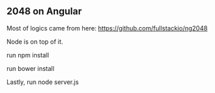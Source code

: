 ## 2048 on Angular

Most of logics came from here: https://github.com/fullstackio/ng2048

Node is on top of it.

run npm install

run bower install

Lastly, run node server.js

